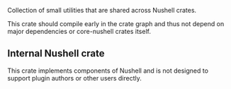 Collection of small utilities that are shared across Nushell crates.

This crate should compile early in the crate graph and thus not depend on major dependencies or core-nushell crates itself.
## Internal Nushell crate

This crate implements components of Nushell and is not designed to support plugin authors or other users directly.
